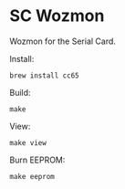 SC Wozmon
=========

Wozmon for the Serial Card.

Install:

    brew install cc65

Build:

    make

View:

    make view

Burn EEPROM:

    make eeprom
